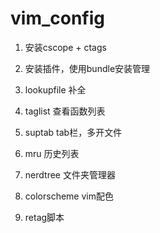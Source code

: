 # vim_config
1. 安装cscope + ctags
2. 安装插件，使用bundle安装管理
  1. lookupfile 补全
  2. taglist   查看函数列表
  3. suptab    tab栏，多开文件
  4. mru       历史列表
  5. nerdtree  文件夹管理器
  6. colorscheme  vim配色
  
3. retag脚本

